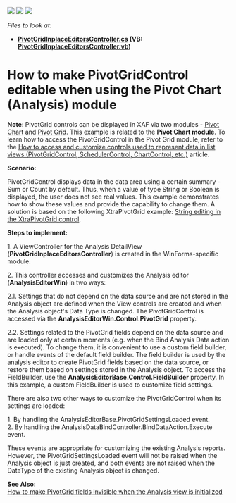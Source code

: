 <!-- default badges list -->
![](https://img.shields.io/endpoint?url=https://codecentral.devexpress.com/api/v1/VersionRange/128592083/13.1.4%2B)
[![](https://img.shields.io/badge/Open_in_DevExpress_Support_Center-FF7200?style=flat-square&logo=DevExpress&logoColor=white)](https://supportcenter.devexpress.com/ticket/details/E1232)
[![](https://img.shields.io/badge/📖_How_to_use_DevExpress_Examples-e9f6fc?style=flat-square)](https://docs.devexpress.com/GeneralInformation/403183)
<!-- default badges end -->
<!-- default file list -->
*Files to look at*:

* **[PivotGridInplaceEditorsController.cs](./CS/WinSample.Module.Win/PivotGridInplaceEditorsController.cs) (VB: [PivotGridInplaceEditorsController.vb](./VB/WinSample.Module.Win/PivotGridInplaceEditorsController.vb))**
<!-- default file list end -->
# How to make PivotGridControl editable when using the Pivot Chart (Analysis) module


<p><strong>Note: </strong>PivotGrid controls can be displayed in XAF via two modules - <a href="http://documentation.devexpress.com/#Xaf/CustomDocument3025"><u>Pivot Chart</u></a> and <a href="http://documentation.devexpress.com/#Xaf/CustomDocument3303"><u>Pivot Grid</u></a>. This example is related to the <strong>Pivot Chart module</strong>. To learn how to access the PivotGridControl in the Pivot Grid module, refer to the <a href="https://www.devexpress.com/Support/Center/p/K18539">How to access and customize controls used to represent data in list views (PivotGridControl, SchedulerControl, ChartControl, etc.)</a> article.</p><p><strong>Scenario:</strong></p><p>PivotGridControl displays data in the data area using a certain summary - Sum or Count by default. Thus, when a value of type String or Boolean is displayed, the user does not see real values. This example demonstrates how to show these values and provide the capability to change them. A solution is based on the following XtraPivotGrid example: <a href="https://www.devexpress.com/Support/Center/p/E280">String editing in the XtraPivotGrid control</a>.</p><p><strong>Steps to implement:</strong></p><p>1. A ViewController for the Analysis DetailView (<strong>PivotGridInplaceEditorsController</strong>) is created in the WinForms-specific module.</p><p>2. This controller accesses and customizes the Analysis editor (<strong>AnalysisEditorWin</strong>) in two ways:</p><p>   2.1. Settings that do not depend on the data source and are not stored in the Analysis object are defined when the View controls are created and when the Analysis object's Data Type is changed. The PivotGridControl is accessed via the <strong>AnalysisEditorWin.Control.PivotGrid</strong> property.</p><p>   2.2. Settings related to the PivotGrid fields depend on the data source and are loaded only at certain moments (e.g. when the Bind Analysis Data action is executed). To change them, it is convenient to use a custom field builder, or handle events of the default field builder. The field builder is used by the analysis editor to create PivotGrid fields based on the data source, or restore them based on settings stored in the Analysis object. To access the FieldBuilder, use the <strong>AnalysisEditorBase.Control.FieldBuilder</strong> property. In this example, a custom FieldBuilder is used to customize field settings.</p><p>There are also two other ways to customize the PivotGridControl when its settings are loaded:</p><p>1. By handling the AnalysisEditorBase.PivotGridSettingsLoaded event.<br />
2. By handling the AnalysisDataBindController.BindDataAction.Execute event.</p><p>These events are appropriate for customizing the existing Analysis reports. However, the PivotGridSettingsLoaded event will not be raised when the Analysis object is just created, and both events are not raised when the DataType of the existing Analysis object is changed.</p><p><strong>See Also:</strong><br />
<a href="https://www.devexpress.com/Support/Center/p/E1395">How to make PivotGrid fields invisible when the Analysis view is initialized</a></p>

<br/>


